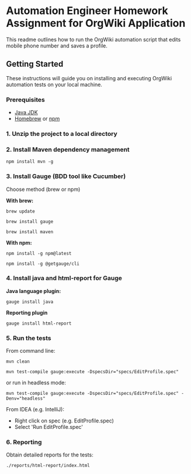 # Automation Engineer Homework Assignment for OrgWiki Application

This readme outlines how to run the OrgWiki automation script that edits mobile phone number and saves a profile.

## Getting Started

These instructions will guide you on installing and executing OrgWiki automation tests on your local machine.

### Prerequisites

- [Java JDK](https://www.oracle.com/technetwork/java/javase/downloads/jdk8-downloads-2133151.html)
- [Homebrew](https://brew.sh) or [npm](https://nodejs.org/)

### 1. Unzip the project to a local directory

### 2. Install Maven dependency management

```
npm install mvn -g
```
### 3. Install Gauge (BDD tool like Cucumber)

Choose method (brew or npm)

**With brew:**

```
brew update
```

```
brew install gauge
```

```
brew install maven
```

**With npm:**

```
npm install -g npm@latest
```

```
npm install -g @getgauge/cli
```
### 4. Install java and html-report for Gauge

**Java language plugin:**

```
gauge install java
```
**Reporting plugin**

```
gauge install html-report
```

### 5. Run the tests

From command line:

```
mvn clean
```

```
mvn test-compile gauge:execute -DspecsDir="specs/EditProfile.spec"
```

 or run in headless mode:

```
mvn test-compile gauge:execute -DspecsDir="specs/EditProfile.spec" -Denv="headless"
```

From IDEA (e.g. IntelliJ):

- Right click on spec (e.g. EditProfile.spec)
- Select 'Run EditProfile.spec'

### 6. Reporting

Obtain detailed reports for the tests:

```
./reports/html-report/index.html
```

